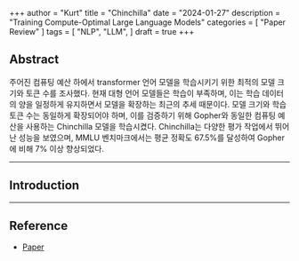 +++
author = "Kurt"
title = "Chinchilla"
date = "2024-01-27"
description = "Training Compute-Optimal Large Language Models"
categories = [
    "Paper Review"
]
tags = [
    "NLP",
    "LLM",
]
draft = true
+++

## Abstract

주어진 컴퓨팅 예산 하에서 transformer 언어 모델을 학습시키기 위한 최적의 모델 크기와 토큰 수를 조사했다. 현재 대형 언어 모델들은 학습이 부족하며, 이는 학습 데이터의 양을 일정하게 유지하면서 모델을 확장하는 최근의 추세 때문이다. 모델 크기와 학습 토큰 수는 동일하게 확장되어야 하며, 이를 검증하기 위해 Gopher와 동일한 컴퓨팅 예산을 사용하는 Chinchilla 모델을 학습시켰다. Chinchilla는 다양한 평가 작업에서 뛰어난 성능을 보였으며, MMLU 벤치마크에서는 평균 정확도 67.5%를 달성하여 Gopher에 비해 7% 이상 향상되었다.

---

## Introduction




---

## Reference

* [Paper](https://arxiv.org/pdf/2203.15556.pdf)